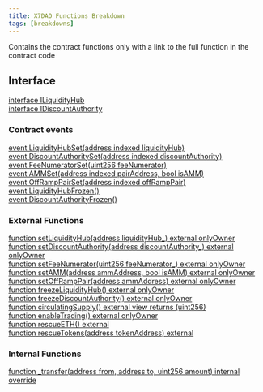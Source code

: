 ```yaml
---
title: X7DAO Functions Breakdown
tags: [breakdowns]
---
```


Contains the contract functions only with a link to the full function in the contract code

## Interface

[interface ILiquidityHub](https://github.com/x7finance/monorepo/tree/main/packages/contracts/src/contracts/source/X7DAO.sol#L265)\
[interface IDiscountAuthority](https://github.com/x7finance/monorepo/tree/main/packages/contracts/src/contracts/source/X7DAO.sol#L269)

### Contract events

[event LiquidityHubSet(address indexed liquidityHub)](https://github.com/x7finance/monorepo/tree/main/packages/contracts/src/contracts/source/X7DAO.sol#L293)\
[event DiscountAuthoritySet(address indexed discountAuthority)](https://github.com/x7finance/monorepo/tree/main/packages/contracts/src/contracts/source/X7DAO.sol#L294)\
[event FeeNumeratorSet(uint256 feeNumerator)](https://github.com/x7finance/monorepo/tree/main/packages/contracts/src/contracts/source/X7DAO.sol#L295)\
[event AMMSet(address indexed pairAddress, bool isAMM)](https://github.com/x7finance/monorepo/tree/main/packages/contracts/src/contracts/source/X7DAO.sol#L296)\
[event OffRampPairSet(address indexed offRampPair)](https://github.com/x7finance/monorepo/tree/main/packages/contracts/src/contracts/source/X7DAO.sol#L297)\
[event LiquidityHubFrozen()](https://github.com/x7finance/monorepo/tree/main/packages/contracts/src/contracts/source/X7DAO.sol#L298)\
[event DiscountAuthorityFrozen()](https://github.com/x7finance/monorepo/tree/main/packages/contracts/src/contracts/source/X7DAO.sol#L299)

### External Functions

[function setLiquidityHub(address liquidityHub\_) external onlyOwner](https://github.com/x7finance/monorepo/tree/main/packages/contracts/src/contracts/source/X7DAO.sol#L311)\
[function setDiscountAuthority(address discountAuthority\_) external onlyOwner](https://github.com/x7finance/monorepo/tree/main/packages/contracts/src/contracts/source/X7DAO.sol#L317)\
[function setFeeNumerator(uint256 feeNumerator\_) external onlyOwner](https://github.com/x7finance/monorepo/tree/main/packages/contracts/src/contracts/source/X7DAO.sol#L323)\
[function setAMM(address ammAddress, bool isAMM) external onlyOwner](https://github.com/x7finance/monorepo/tree/main/packages/contracts/src/contracts/source/X7DAO.sol#L329)\
[function setOffRampPair(address ammAddress) external onlyOwner](https://github.com/x7finance/monorepo/tree/main/packages/contracts/src/contracts/source/X7DAO.sol#L334)\
[function freezeLiquidityHub() external onlyOwner](https://github.com/x7finance/monorepo/tree/main/packages/contracts/src/contracts/source/X7DAO.sol#L339)\
[function freezeDiscountAuthority() external onlyOwner](https://github.com/x7finance/monorepo/tree/main/packages/contracts/src/contracts/source/X7DAO.sol#L345)\
[function circulatingSupply() external view returns (uint256)](https://github.com/x7finance/monorepo/tree/main/packages/contracts/src/contracts/source/X7DAO.sol#L351)\
[function enableTrading() external onlyOwner](https://github.com/x7finance/monorepo/tree/main/packages/contracts/src/contracts/source/X7DAO.sol#L355)\
[function rescueETH() external](https://github.com/x7finance/monorepo/tree/main/packages/contracts/src/contracts/source/X7DAO.sol#L408)\
[function rescueTokens(address tokenAddress) external](https://github.com/x7finance/monorepo/tree/main/packages/contracts/src/contracts/source/X7DAO.sol#L413)

### Internal Functions

[function \_transfer(address from, address to, uint256 amount) internal override](https://github.com/x7finance/monorepo/tree/main/packages/contracts/src/contracts/source/X7DAO.sol#L360)
